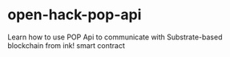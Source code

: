 # open-hack-pop-api
Learn how to use POP Api to communicate with Substrate-based blockchain from ink! smart contract
